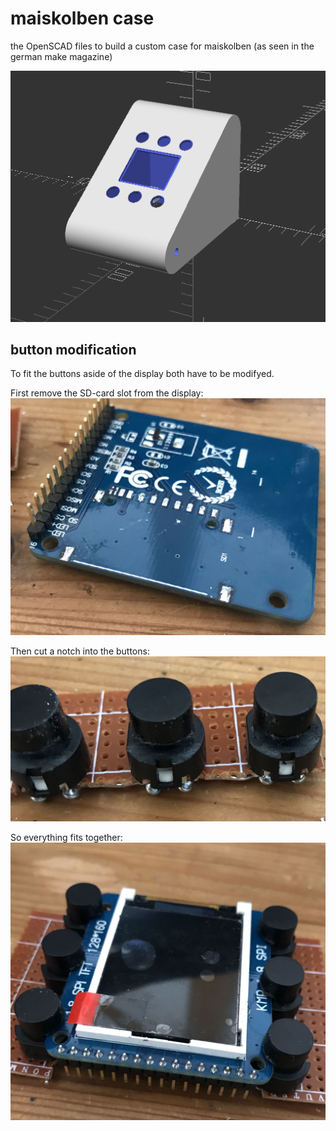 # maiskolben case
the OpenSCAD files to build a custom case for maiskolben (as seen in the german make magazine)

![-](https://github.com/nwhirschfeld/maiskolben_case/raw/master/images/openscad_model.png "preview")

## button modification
To fit the buttons aside of the display both have to be modifyed.

First remove the SD-card slot from the display:
![-](https://github.com/nwhirschfeld/maiskolben_case/raw/master/images/display_sd_removed.jpg "Display with removed SD-card slot")

Then cut a notch into the buttons:
![-](https://github.com/nwhirschfeld/maiskolben_case/raw/master/images/buttons_mod.jpg "Modifyed buttons")

So everything fits together:
![-](https://github.com/nwhirschfeld/maiskolben_case/raw/master/images/display_with_mod_buttons.jpg "Display with buttons")
